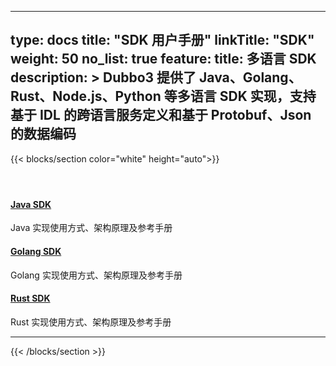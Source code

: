 
---
type: docs
title: "SDK 用户手册"
linkTitle: "SDK"
weight: 50
no_list: true
feature:
  title: 多语言 SDK
  description: >
    Dubbo3 提供了 Java、Golang、Rust、Node.js、Python 等多语言 SDK 实现，支持基于 IDL 的跨语言服务定义和基于 Protobuf、Json 的数据编码
---


{{< blocks/section color="white" height="auto">}}
<div class="td-content list-page">
    <div class="lead"></div>
    <header class="article-meta"></header>
    <div class="row">
        <div class="col-sm col-md-6 mb-4">
            <div class="h-100 card shadow" href="#">
                <div class="card-body">
                    <h4 class="card-title">
                        <a target="_blank" href='{{< relref "../../docs3-v2/java-sdk/home/" >}}'>Java SDK</a>
                    </h4>
                    <p>Java 实现使用方式、架构原理及参考手册</p>
                </div>
            </div>
        </div>
        <div class="col-sm col-md-6 mb-4">
            <div class="h-100 card shadow">
                <div class="card-body">
                    <h4 class="card-title">
                        <a target="_blank" href='{{< relref "../../docs3-v2/golang-sdk" >}}'>Golang SDK</a>
                    </h4>
                    <p>Golang 实现使用方式、架构原理及参考手册</p>
                </div>
            </div>
        </div>
        <div class="col-sm col-md-6 mb-4">
            <div class="h-100 card shadow">
                <div class="card-body">
                    <h4 class="card-title">
                            <a target="_blank" href='{{< relref "../../docs3-v2/rust-sdk" >}}'>Rust SDK</a>
                        </h4>
                        <p>Rust 实现使用方式、架构原理及参考手册</p>
                </div>
            </div>
        </div>
    </div>
    <hr>
</div>

{{< /blocks/section >}}
